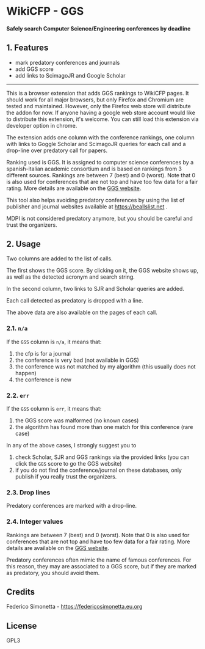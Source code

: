 # WikiCFP - GGS

#### Safely search Computer Science/Engineering conferences by deadline

## 1. Features

* mark predatory conferences and journals
* add GGS score
* add links to ScimagoJR and Google Scholar

---

This is a browser extension that adds GGS rankings to WikiCFP pages.  It should
work for all major browsers, but only Firefox and Chromium are tested and
maintained. However, only the Firefox web store will distribute the addon for
now. If anyone having a google web store account would like to distribute this
extension, it's welcome. You can still load this extension via developer option
in chrome.

The extension adds one column with the conference rankings, one column with 
links to Goggle Scholar and ScimagoJR queries for each call and a drop-line over
predatory call for papers.

Ranking used is GGS. It is assigned to computer science conferences by a
spanish-italian academic consortium and is based on rankings from 3 different
sources. Rankings are between 7 (best) and 0 (worst). Note that 0 is also used for
conferences that are not top and have too few data for a fair rating. More
details are available on the [GGS website](https://scie.lcc.uma.es:8443/).

 This tool also helps avoiding predatory conferences by using the list of
 publisher and journal websites available at https://beallslist.net .

 MDPI is not considered predatory anymore, but you should be careful and trust
 the organizers.

## 2. Usage

Two columns are added to the list of calls. 

The first shows the GGS score. By clicking on it, the GGS website shows up, as
well as the detected acronym and search string.

In the second column, two links to SJR and Scholar queries are added.

Each call detected as predatory is dropped with a line.

The above data are also available on the pages of each call.

### 2.1. `n/a`
If the `GSS` column is `n/a`, it means that:
1. the cfp is for a journal
2. the conference is very bad (not available in GGS)
3. the conference was not matched by my algorithm (this usually does not
 happen)
4. the conference is new

### 2.2. `err`
If the `GSS` column is `err`, it means that:
1. the GGS score was malformed (no known cases)
2. the algorithm has found more than one match for this conference (rare case)

In any of the above cases, I strongly suggest you to 
1. check Scholar, SJR and GGS rankings via the provided links (you can click
  the `GGS` score to go the GGS website)
2. if you do not find the conference/journal on these databases, only publish
  if you really trust the organizers.

### 2.3. Drop lines

Predatory conferences are marked with a drop-line.

### 2.4. Integer values

Rankings are between 7 (best) and 0 (worst). Note that 0 is also used for
conferences that are not top and have too few data for a fair rating. More
details are available on the [GGS website](https://scie.lcc.uma.es:8443/).

Predatory conferences often mimic the name of famous conferences. For this
reason, they may are associated to a GGS score, but if they are marked as
predatory, you should avoid them.

## Credits

Federico Simonetta - https://federicosimonetta.eu.org

## License

GPL3
